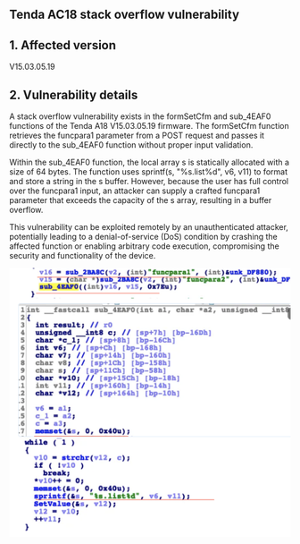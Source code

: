 ## Tenda AC18 stack overflow vulnerability

## 1. Affected version
V15.03.05.19

## 2. Vulnerability details
A stack overflow vulnerability exists in the formSetCfm and sub_4EAF0 functions of the Tenda A18 V15.03.05.19 firmware. The formSetCfm function retrieves the funcpara1 parameter from a POST request and passes it directly to the sub_4EAF0 function without proper input validation.

Within the sub_4EAF0 function, the local array s is statically allocated with a size of 64 bytes. The function uses sprintf(s, "%s.list%d", v6, v11) to format and store a string in the s buffer. However, because the user has full control over the funcpara1 input, an attacker can supply a crafted funcpara1 parameter that exceeds the capacity of the s array, resulting in a buffer overflow.

This vulnerability can be exploited remotely by an unauthenticated attacker, potentially leading to a denial-of-service (DoS) condition by crashing the affected function or enabling arbitrary code execution, compromising the security and functionality of the device.
   
   ![My Image](5.png)

